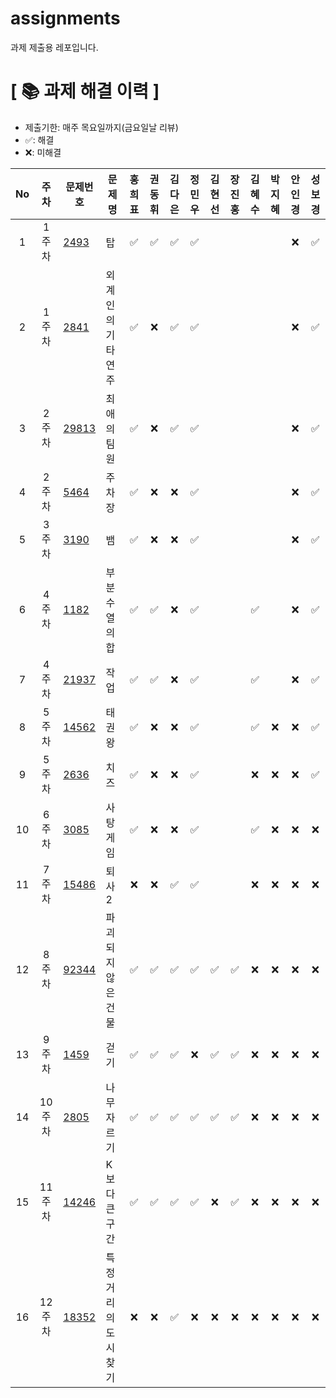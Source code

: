 # assignments
과제 제출용 레포입니다.

# **[ 📚 ‍과제 해결 이력 ]**

- 제출기한: 매주 목요일까지(금요일날 리뷰)
- ✅: 해결
- ❌: 미해결

|No|주차|문제번호|문제명|홍희표|권동휘|김다은|정민우|김현선|장진홍|김혜수|박지혜|안인경|성보경|
|:---:|:---:|-----|-----|:---:|:---:|:---:|:---:|:---:|:---:|:---:|:---:|:---:|:---:|
|1|1주차|[2493](https://www.acmicpc.net/problem/2493)|탑|✅|✅|✅|✅|||||❌|✅|
|2|1주차|[2841](https://www.acmicpc.net/problem/2841)|외계인의 기타연주|✅|❌|✅|✅|||||❌|✅|
|3|2주차|[29813](https://www.acmicpc.net/problem/29813)|최애의 팀원|✅|❌|✅|✅|||||❌|✅|
|4|2주차|[5464](https://www.acmicpc.net/problem/5464)|주차장|✅|❌|❌|✅|||||❌|✅|
|5|3주차|[3190](https://www.acmicpc.net/problem/3190)|뱀|✅|❌|❌|✅|||||❌|✅|
|6|4주차|[1182](https://www.acmicpc.net/problem/1182)|부분수열의 합|✅|✅|❌|✅|||✅||❌|✅|
|7|4주차|[21937](https://www.acmicpc.net/problem/21937)|작업|✅|✅|❌|✅|||✅||❌|✅|
|8|5주차|[14562](https://www.acmicpc.net/problem/14562)|태권왕|✅|❌|❌|✅|||✅|❌|❌|✅|
|9|5주차|[2636](https://www.acmicpc.net/problem/2636)|치즈|✅|❌|❌|✅|||❌|❌|❌|✅|
|10|6주차|[3085](https://www.acmicpc.net/problem/3085)|사탕게임|✅|❌|❌|✅|||✅|❌|❌|❌|
|11|7주차|[15486](https://www.acmicpc.net/problem/15486)|퇴사 2|❌|❌|✅|✅|||❌|❌|❌|❌|
|12|8주차|[92344](https://school.programmers.co.kr/learn/courses/30/lessons/92344)|파괴되지 않은 건물|✅|✅|✅|✅|✅|✅|❌|❌|❌|❌|
|13|9주차|[1459](https://www.acmicpc.net/problem/1459)|걷기|✅|✅|✅|❌|✅|✅|❌|❌|❌|❌|
|14|10주차|[2805](https://www.acmicpc.net/problem/2805)|나무 자르기|✅|✅|✅|✅|✅|✅|❌|❌|❌|❌|
|15|11주차|[14246](https://www.acmicpc.net/problem/14246)|K보다 큰 구간|✅|✅|✅|✅|❌|✅|❌|❌|❌|❌|
|16|12주차|[18352](https://www.acmicpc.net/problem/18352)|특정 거리의 도시 찾기|❌|❌|✅|❌|❌|❌|❌|❌|❌|❌|

